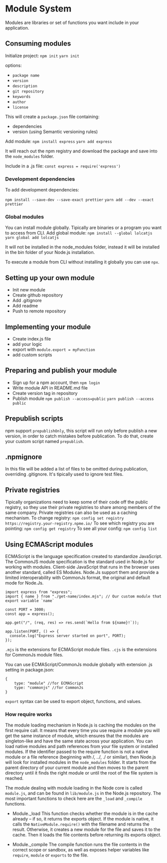 # Module System

Modules are libraries or set of functions you want include in your application.

## Consuming modules

Initialize project:
`npm init`
`yarn init`

options:

- `package name`
- `version`
- `description`
- `git repository`
- `keywords`
- `author`
- `license`

This will create a `package.json` file containing:

- dependencies
- version (using Semantic versioning rules)

Add module:
`npm install express`
`yarn add express`

It will reach out the npm registry and download the package and save into the `node_modules` folder.

Include in a .js file:
`const express = require('express')`

### Development dependencies

To add development dependencies:

`npm install --save-dev --save-exact prettier`
`yarn add --dev --exact prettier`

### Global modules

You can install module globally. Tipically are binaries or a program you want to access from CLI.
Add global module:
`npm install --global lolcatjs`
`yarn global add lolcatjs`

It will not be installed in the node_modules folder, instead it will be installed in the bin folder of your Node.js installation.

To execute a module from CLI without installing it globally you can use `npx`.

## Setting up your own module

- Init new module
- Create github repository
- Add .gitignore
- Add readme
- Push to remote repository

## Implementing your module

- Create index.js file
- add your logic
- export with `module.export = myFunction`
- add custom scripts

## Preparing and publish your module

- Sign up for a npm account, then `npm login`
- Write module API in README.md file
- Create version tag in repository
- Publish module
  `npm publish --access=public`
  `yarn publish --access public`

## Prepublish scripts

npm support `prepublishOnly`, this script will run only before publish a new version, in order to catch mistakes before publication.
To do that, create your custom script named `prepublish`.

## .npmignore

In this file will be added a list of files to be omitted during publication, overriding .gitignore.
It's tipically used to ignore test files.

## Private registries

Tipically organizations need to keep some of their code off the public registry, so they use their private registries to share among members of the same company.
Private registries can also be used as a caching mechanism.
To change registry:
`npm config set registry https://registry.your-registry.npme.io/`
To see which registry you are pointing:
`npm config get registry`
To see all your config:
`npm config list`

## Using ECMAScript modules

ECMAScript is the language specification created to standardize JavaScript.
The CommonJS module specification is the standard used in Node.js for working with modules.
Client-side JavaScript that runs in the browser uses another standard, called ES Modules. Node.Js support them and provide a limited interoperability with CommonJs format, the original and default mode for Node.Js.

```
import express from "express";
import { name } from "./get-name/index.mjs"; // Our custom module that export variable `name`

const PORT = 3000;
const app = express();

app.get("/", (req, res) => res.send(`Hello from ${name}!`));

app.listen(PORT, () => {
  console.log("Express server started on port", PORT);
});
```

`.mjs` is the extensions for ECMAScript module files.
`.cjs` is the extensions for CommonJs module files.

You can use ECMAScript/CommonJs module globally with extension .js setting in package.json:

```
{
    type: "module" //for ECMAScript
    type: "commonjs" //for CommonJs
}
```

`export` syntax can be used to export object, functions, and values.

### How require works

The module loading mechanism in Node.js is caching the modules on the first require call. It means that every time you use require a module you will get the same instance of module, which ensures that the modules are singleton-like and have the same state across your application.
You can load native modules and path references from your file system or installed modules. 
If the identifier passed to the require function is not a native module or a file reference (beginning with /, ../, ./ or similar), then Node.js will look for installed modules in the `node_modules` folder. It starts from the parent directory of your current module and then moves to the parent directory until it finds the right module or until the root of the file system is reached.

The module dealing with module loading in the Node core is called `module.js`, and can be found in `lib/module.js` in the Node.js repository.
The most important functions to check here are the `_load` and `_compile` functions.

- Module._load
This function checks whether the module is in the cache already – if so, it returns the exports object. If the module is native, it calls the `NativeModule.require()` with the filename and returns the result.
Otherwise, it creates a new module for the file and saves it to the cache. Then it loads the file contents before returning its exports object.

- Module._compile
The compile function runs the file contents in the correct scope or sandbox, as well as exposes helper variables like `require`, `module` or `exports` to the file.